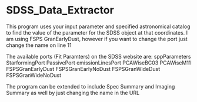 # SDSS_Data_Extractor

This program uses your input parameter and specified astronomical catalog to find the value of the parameter for the SDSS object at that coordinates.
I am using FSPS GranEarlyDust, however if you want to change the port just change the name on line 11

The available ports (Fit Paramters) on the SDSS website are:
sppParameters
StarformingPort
PassivePort
emissionLinesPort
PCAWiseBC03
PCAWiseM11
FSPSGranEarlyDust
FSPSGranEarlyNoDust
FSPSGranWideDust
FSPSGranWideNoDust

The program can be extended to include Spec Summary and Imaging Summary as well by just changing the name in the URL 
